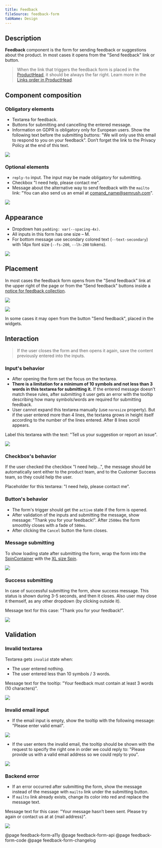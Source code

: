 ```yaml
---
title: Feedback
fileSource: feedback-form
tabName: Design
---
```


## Description

**Feedback** component is the form for sending feedback or suggestions about the product. In most cases it opens from the "Send feedback" link or button.

> When the link that triggers the feedback form is placed in the [ProductHead](/components/product-head/), it should be always the far right. Learn more in the [Links order in ProductHead](/patterns/links-order/).

## Сomponent composition

### Obligatory elements

- Textarea for feedback.
- Buttons for submitting and cancelling the entered message.
- Information on GDPR is obligatory only for European users. Show the following text before the submitting buttons: "We will only use this email to respond to you on your feedback". Don’t forget the link to the Privacy Policy at the end of this text.

![](static/default.png)

### Optional elements

- `reply-to` input. The input may be made obligatory for submitting.
- Checkbox "I need help, please contact me".
- Message about the alternative way to send feedback with the `mailto` link: "You can also send us an email at comand_name@semrush.com".

![](static/options.png)

## Appearance

- Dropdown has `padding: var(--spacing-4x)`.
- All inputs in this form has one size – M.
- For bottom message use secondary colored text (`--text-secondary`) with 14px font size (`--fs-200`, `--lh-200` tokens).

![](static/send-feedback-sizes.png)

## Placement

In most cases the feedback form opens from the "Send feedback" link at the upper right of the page or from the "Send feedback" buttons inside a [notice for feedback collection](/patterns/feedback-yes-no).

![](static/send-feedback.png)

![](static/send-feedback-notice.png)

In some cases it may open from the button "Send feedback", placed in the widgets.

## Interaction

> If the user closes the form and then opens it again, save the content previously entered into the inputs.

### Input's behavior

- After opening the form set the focus on the textarea.
- **There is a limitation for a minimum of 10 symbols and not less than 3 words in this textarea for submitting it.** If the entered message doesn't match these rules, after submitting it user gets an error with the tooltip describing how many symbols/words are required for submitting feedback.
- User cannot expand this textarea manually (use `noresize` property). But if the user entered more than 4 lines, the textarea grows in height itself according to the number of the lines entered. After 8 lines scroll appears.

Label this textarea with the text: "Tell us your suggestion or report an issue".

![](static/scroll.png)

### Checkbox's behavior

If the user checked the checkbox "I need help...", the message should be automatically sent either to the product team, and to the Customer Success team, so they could help the user.

Placeholder for this textarea: "I need help, please contact me".

### Button's behavior

- The form's trigger should get the `active` state if the form is opened.
- After validation of the inputs and submitting the message, show message: "Thank you for your feedback!". After `2500ms` the form smoothly closes with a fade of `500ms`.
- After clicking the `Cancel` button the form closes.

### Message submitting

To show loading state after submitting the form, wrap the form into the [SpinContainer](/components/spin-container/) with the [XL size Spin](/components/spin/).

![](static/loading.png)

### Success submitting

In case of successful submitting the form, show success message. This status is shown during 3-5 seconds, and then it closes. Also user may close it themself, as any other dropdown (by clicking outside it).

Message text for this case: "Thank you for your feedback!".

![](static/success.png)

## Validation

### Invalid textarea

Textarea gets `invalid` state when:

- The user entered nothing.
- The user entered less than 10 symbols / 3 words.

Message text for the tooltip: "Your feedback must contain at least 3 words (10 characters)".

![](static/validation-1.png)

### Invalid email input

- If the email input is empty, show the tooltip with the following message: "Please enter valid email".

![](static/validation-2.png)

- If the user enters the invalid email, the tooltip should be shown with the request to specify the right one in order we could reply to: "Please provide us with a valid email address so we could reply to you".

![](static/validation-3.png)

### Backend error

- If an error occurred after submitting the form, show the message instead of the message with `mailto` link under the submitting button.
- If `mailto` link already exists, change its color into red and replace the message text.

Message text for this case: "Your message hasn’t been sent. Please try again or contact us at at {mail address}".

![](static/error.png)

@page feedback-form-a11y
@page feedback-form-api
@page feedback-form-code
@page feedback-form-changelog
